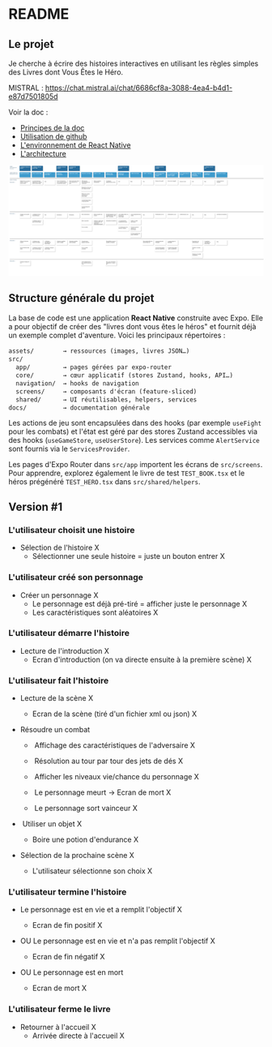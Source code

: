 # README

## Le projet

Je cherche à écrire des histoires interactives en utilisant les règles simples des Livres dont Vous Êtes le Héro.

MISTRAL : <https://chat.mistral.ai/chat/6686cf8a-3088-4ea4-b4d1-e87d7501805d>

Voir la doc :

- [Principes de la doc](docs/README.md)
- [Utilisation de github](docs/github.md)
- [L'environnement de React Native](docs/react-native-env.md)
- [L'architecture](docs/architecture.md)


![Journey](./docs/journey.png)

## Structure générale du projet

La base de code est une application **React Native** construite avec Expo. Elle
a pour objectif de créer des "livres dont vous êtes le héros" et fournit déjà
un exemple complet d'aventure. Voici les principaux répertoires :

```
assets/        → ressources (images, livres JSON…)
src/
  app/         → pages gérées par expo-router
  core/        → cœur applicatif (stores Zustand, hooks, API…)
  navigation/  → hooks de navigation
  screens/     → composants d'écran (feature-sliced)
  shared/      → UI réutilisables, helpers, services
docs/          → documentation générale
```

Les actions de jeu sont encapsulées dans des hooks (par exemple `useFight` pour
les combats) et l'état est géré par des stores Zustand accessibles via des
hooks (`useGameStore`, `useUserStore`). Les services comme `AlertService` sont
fournis via le `ServicesProvider`.

Les pages d'Expo Router dans `src/app` importent les écrans de `src/screens`.
Pour apprendre, explorez également le livre de test `TEST_BOOK.tsx` et le héros
prégénéré `TEST_HERO.tsx` dans `src/shared/helpers`.

## Version #1

### L'utilisateur choisit une histoire

- Sélection de l'histoire X
  - Sélectionner une seule histoire = juste un bouton entrer X

### L'utilisateur créé son personnage

- Créer un personnage X
  - Le personnage est déjà pré-tiré = afficher juste le personnage X
  - Les caractéristiques sont aléatoires X

### L'utilisateur démarre l'histoire

- Lecture de l'introduction X
  - Ecran d'introduction (on va directe ensuite à la première scène) X

### L'utilisateur fait l'histoire

- Lecture de la scène X

  - Ecran de la scène (tiré d'un fichier xml ou json) X

- Résoudre un combat

  - ​ Affichage des caractéristiques de l'adversaire X

  - ​ Résolution au tour par tour des jets de dés X

  - ​ Afficher les niveaux vie/chance du personnage X

  - ​ Le personnage meurt -> Ecran de mort X

  - ​ Le personnage sort vainceur X

- ​ Utiliser un objet X

  - Boire une potion d'endurance X

- Sélection de la prochaine scène X
  - L'utilisateur sélectionne son choix X

### L'utilisateur termine l'histoire

- Le personnage est en vie et a remplit l'objectif X

  - Ecran de fin positif X

- OU Le personnage est en vie et n'a pas remplit l'objectif X

  - Ecran de fin négatif X

- OU Le personnage est en mort
  - Ecran de mort X

### L'utilisateur ferme le livre

- Retourner à l'accueil X
  - Arrivée directe à l'accueil X
